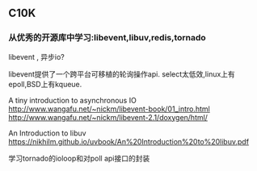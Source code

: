 ## C10K

### 从优秀的开源库中学习:libevent,libuv,redis,tornado
libevent , 异步io?

libevent提供了一个跨平台可移植的轮询操作api.
select太低效,linux上有epoll,BSD上有kqueue.

A tiny introduction to asynchronous IO
http://www.wangafu.net/~nickm/libevent-book/01_intro.html
http://www.wangafu.net/~nickm/libevent-2.1/doxygen/html/


An Introduction to libuv
https://nikhilm.github.io/uvbook/An%20Introduction%20to%20libuv.pdf

学习tornado的ioloop和对poll api接口的封装
